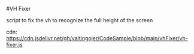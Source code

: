 #VH Fixer

script to fix the vh to recognize the full height of the screen

cdn:
https://cdn.jsdelivr.net/gh/valtingojer/CodeSample/blob/main/vhFixer/vh-fixer.js